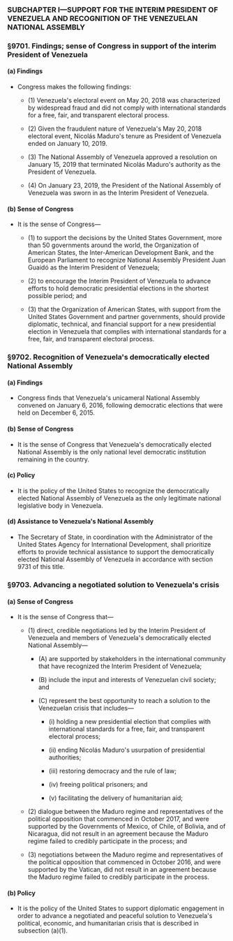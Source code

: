 ### SUBCHAPTER I—SUPPORT FOR THE INTERIM PRESIDENT OF VENEZUELA AND RECOGNITION OF THE VENEZUELAN NATIONAL ASSEMBLY

### §9701. Findings; sense of Congress in support of the interim President of Venezuela
#### (a) Findings
* Congress makes the following findings:

  * (1) Venezuela's electoral event on May 20, 2018 was characterized by widespread fraud and did not comply with international standards for a free, fair, and transparent electoral process.

  * (2) Given the fraudulent nature of Venezuela's May 20, 2018 electoral event, Nicolás Maduro's tenure as President of Venezuela ended on January 10, 2019.

  * (3) The National Assembly of Venezuela approved a resolution on January 15, 2019 that terminated Nicolás Maduro's authority as the President of Venezuela.

  * (4) On January 23, 2019, the President of the National Assembly of Venezuela was sworn in as the Interim President of Venezuela.

#### (b) Sense of Congress
* It is the sense of Congress—

  * (1) to support the decisions by the United States Government, more than 50 governments around the world, the Organization of American States, the Inter-American Development Bank, and the European Parliament to recognize National Assembly President Juan Guaidó as the Interim President of Venezuela;

  * (2) to encourage the Interim President of Venezuela to advance efforts to hold democratic presidential elections in the shortest possible period; and

  * (3) that the Organization of American States, with support from the United States Government and partner governments, should provide diplomatic, technical, and financial support for a new presidential election in Venezuela that complies with international standards for a free, fair, and transparent electoral process.

### §9702. Recognition of Venezuela's democratically elected National Assembly
#### (a) Findings
* Congress finds that Venezuela's unicameral National Assembly convened on January 6, 2016, following democratic elections that were held on December 6, 2015.

#### (b) Sense of Congress
* It is the sense of Congress that Venezuela's democratically elected National Assembly is the only national level democratic institution remaining in the country.

#### (c) Policy
* It is the policy of the United States to recognize the democratically elected National Assembly of Venezuela as the only legitimate national legislative body in Venezuela.

#### (d) Assistance to Venezuela's National Assembly
* The Secretary of State, in coordination with the Administrator of the United States Agency for International Development, shall prioritize efforts to provide technical assistance to support the democratically elected National Assembly of Venezuela in accordance with section 9731 of this title.

### §9703. Advancing a negotiated solution to Venezuela's crisis
#### (a) Sense of Congress
* It is the sense of Congress that—

  * (1) direct, credible negotiations led by the Interim President of Venezuela and members of Venezuela's democratically elected National Assembly—

    * (A) are supported by stakeholders in the international community that have recognized the Interim President of Venezuela;

    * (B) include the input and interests of Venezuelan civil society; and

    * (C) represent the best opportunity to reach a solution to the Venezuelan crisis that includes—

      * (i) holding a new presidential election that complies with international standards for a free, fair, and transparent electoral process;

      * (ii) ending Nicolás Maduro's usurpation of presidential authorities;

      * (iii) restoring democracy and the rule of law;

      * (iv) freeing political prisoners; and

      * (v) facilitating the delivery of humanitarian aid;


  * (2) dialogue between the Maduro regime and representatives of the political opposition that commenced in October 2017, and were supported by the Governments of Mexico, of Chile, of Bolivia, and of Nicaragua, did not result in an agreement because the Maduro regime failed to credibly participate in the process; and

  * (3) negotiations between the Maduro regime and representatives of the political opposition that commenced in October 2016, and were supported by the Vatican, did not result in an agreement because the Maduro regime failed to credibly participate in the process.

#### (b) Policy
* It is the policy of the United States to support diplomatic engagement in order to advance a negotiated and peaceful solution to Venezuela's political, economic, and humanitarian crisis that is described in subsection (a)(1).